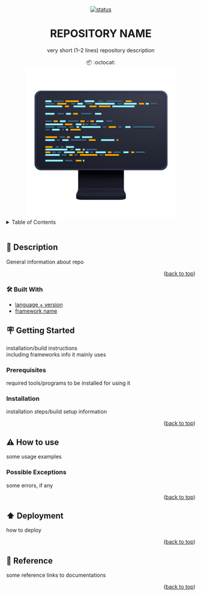<!--suppress HtmlUnknownAnchorTarget, HtmlDeprecatedAttribute -->
<div id="top"></div>

<div align="center">
  <a href="https://github.com/wlgdev/template-repository/actions/workflows/secrets-update.yml">
    <img src="https://github.com/wlgdev/template-repository/actions/workflows/secrets-update.yml/badge.svg" alt="status"/>
  </a>
</div>
<h1 align="center">
  REPOSITORY NAME
</h1>

<p align="center">
   very short (1–2 lines) repository description
</p>

<div align="center">
  📦 :octocat:
</div>
<div align="center">
  <img src="./docs/description.webp" alt="description"/>
</div>

<!-- TABLE OF CONTENT -->
<details>
  <summary>Table of Contents</summary>
  <ol>
    <li>
      <a href="#description">📃 Description</a>
      <ul>
        <li><a href="#built-with">🛠️ Built With</a></li>
      </ul>
    </li>
    <li>
      <a href="#getting-started">🪧 Getting Started</a>
      <ul>
        <li><a href="#prerequisites">Prerequisites</a></li>
        <li><a href="#installation">Installation</a></li>
      </ul>
    </li>
    <li>
      <a href="#how-to-use">⚠️ How to use</a>
      <ul>
        <li><a href="#possible-exceptions">Possible Exceptions</a></li>
      </ul>
    </li>
    <li><a href="#deployment">⬆️ Deployment</a></li>
    <li><a href="#reference">🔗 Reference</a></li>
  </ol>
</details>

<br>

## 📃 Description
General information about repo

<p align="right">(<a href="#top">back to top</a>)</p>

### 🛠️ Built With
* [language + version](https://example.com)
* [framework name](https://example.com)

## 🪧 Getting Started
installation/build instructions\
including frameworks info it mainly uses

### Prerequisites
required tools/programs to be installed for using it

### Installation
installation steps/build setup information

<p align="right">(<a href="#top">back to top</a>)</p>

## ⚠️ How to use
some usage examples

### Possible Exceptions
some errors, if any

<p align="right">(<a href="#top">back to top</a>)</p>

## ⬆️ Deployment
how to deploy

<p align="right">(<a href="#top">back to top</a>)</p>

## 🔗 Reference
some reference links to documentations

<p align="right">(<a href="#top">back to top</a>)</p>